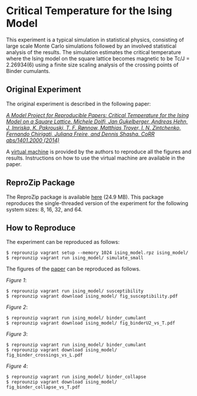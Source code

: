Critical Temperature for the Ising Model
========================================

This experiment is a typical simulation in statistical physics, consisting of large scale Monte Carlo simulations followed by an involved statistical analysis of the results. The simulation estimates the critical temperature where the Ising model on the square lattice becomes magnetic to be Tc/J = 2.26934(6) using a finite size scaling analysis of the crossing points of Binder cumulants.

Original Experiment
-------------------

The original experiment is described in the following paper:

[*A Model Project for Reproducible Papers: Critical Temperature for the Ising Model on a Square Lattice. Michele Dolfi, Jan Gukelberger, Andreas Hehn, J. Imriska, K. Pakrouski, T. F. Rønnow, Matthias Troyer, I. N. Zintchenko, Fernando Chirigati, Juliana Freire, and Dennis Shasha. CoRR abs/1401.2000 (2014)*](http://arxiv.org/abs/1401.2000)

A [virtual machine](http://archive.comp-phys.org/provenance_challenge/provenance_machine.ova) is provided by the authors to reproduce all the figures and results. Instructions on how to use the virtual machine are available in the paper.

ReproZip Package
----------------

The ReproZip package is available [here](https://osf.io/phw4f/) (24.9 MB). This package reproduces the single-threaded version of the experiment for the following system sizes: 8, 16, 32, and 64.

How to Reproduce
----------------

The experiment can be reproduced as follows:

    $ reprounzip vagrant setup --memory 1024 ising_model.rpz ising_model/
    $ reprounzip vagrant run ising_model/ simulate_small

The figures of the [paper](http://arxiv.org/abs/1401.2000) can be reproduced as follows.

*Figure 1*:

    $ reprounzip vagrant run ising_model/ susceptibility
    $ reprounzip vagrant download ising_model/ fig_susceptibility.pdf

*Figure 2*:

    $ reprounzip vagrant run ising_model/ binder_cumulant
    $ reprounzip vagrant download ising_model/ fig_binderU2_vs_T.pdf

*Figure 3*:

    $ reprounzip vagrant run ising_model/ binder_cumulant
    $ reprounzip vagrant download ising_model/ fig_binder_crossings_vs_L.pdf

*Figure 4*:

    $ reprounzip vagrant run ising_model/ binder_collapse
    $ reprounzip vagrant download ising_model/ fig_binder_collapse_vs_T.pdf
